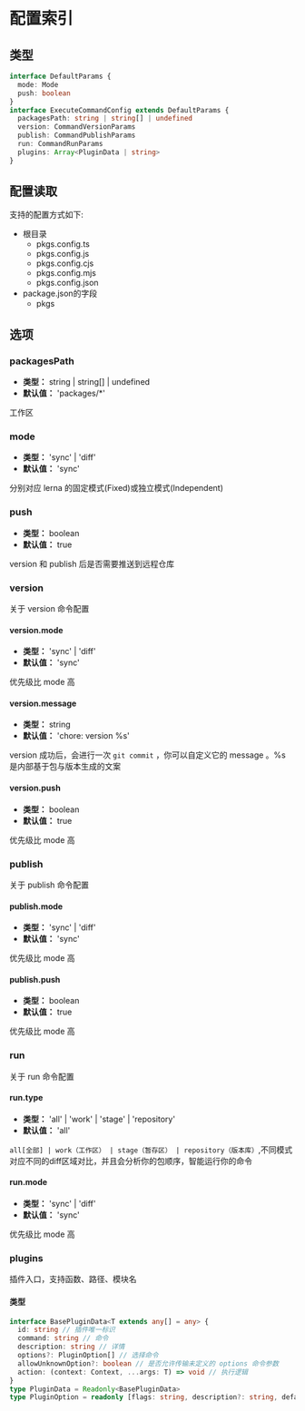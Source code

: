 # 配置索引

## 类型
```ts
interface DefaultParams {
  mode: Mode
  push: boolean
}
interface ExecuteCommandConfig extends DefaultParams {
  packagesPath: string | string[] | undefined
  version: CommandVersionParams
  publish: CommandPublishParams
  run: CommandRunParams
  plugins: Array<PluginData | string>
}
```
## 配置读取
支持的配置方式如下:
- 根目录
  - pkgs.config.ts
  - pkgs.config.js
  - pkgs.config.cjs
  - pkgs.config.mjs
  - pkgs.config.json
- package.json的字段
  - pkgs
## 选项
### packagesPath
- __类型：__ string | string[] | undefined
- __默认值：__ 'packages/*'

工作区
### mode
- __类型：__ 'sync' | 'diff'
- __默认值：__ 'sync'

分别对应 lerna 的固定模式(Fixed)或独立模式(Independent)
### push
- __类型：__  boolean
- __默认值：__ true

version 和 publish 后是否需要推送到远程仓库
### version
关于 version 命令配置
#### version.mode
- __类型：__ 'sync' | 'diff'
- __默认值：__ 'sync'

优先级比 mode 高
#### version.message
- __类型：__ string
- __默认值：__ 'chore: version %s'

version 成功后，会进行一次 `git commit` ，你可以自定义它的 message 。%s 是内部基于包与版本生成的文案
#### version.push
- __类型：__ boolean
- __默认值：__ true

优先级比 mode 高
### publish
关于 publish 命令配置
#### publish.mode
- __类型：__ 'sync' | 'diff'
- __默认值：__  'sync'

优先级比 mode 高
#### publish.push
- __类型：__ boolean
- __默认值：__ true

优先级比 mode 高
### run
关于 run 命令配置
#### run.type
- __类型：__ 'all' | 'work' | 'stage' | 'repository'
- __默认值：__ 'all'

`all[全部] | work（工作区） | stage（暂存区） | repository（版本库）`,不同模式对应不同的diff区域对比，并且会分析你的包顺序，智能运行你的命令
#### run.mode
- __类型：__ 'sync' | 'diff'
- __默认值：__ 'sync'

优先级比 mode 高


### plugins
插件入口，支持函数、路径、模块名

#### 类型
```ts
interface BasePluginData<T extends any[] = any> {
  id: string // 插件唯一标识
  command: string // 命令
  description: string // 详情
  options?: PluginOption[] // 选择命令
  allowUnknownOption?: boolean // 是否允许传输未定义的 options 命令参数
  action: (context: Context, ...args: T) => void // 执行逻辑
}
type PluginData = Readonly<BasePluginData>
type PluginOption = readonly [flags: string, description?: string, defaultValue?: string | boolean]
```